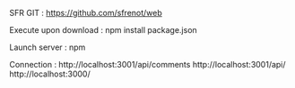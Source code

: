 SFR GIT :
https://github.com/sfrenot/web

Execute upon download :
npm install package.json

Launch server :
npm 

Connection :
http://localhost:3001/api/comments
http://localhost:3001/api/
http://localhost:3000/